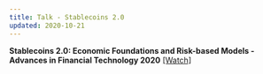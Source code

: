 ```yaml
---
title: Talk - Stablecoins 2.0
updated: 2020-10-21
---
```


**Stablecoins 2.0: Economic Foundations and Risk-based Models - Advances in Financial Technology 2020**
[[Watch]](https://www.youtube.com/watch?v=eLaHGWZc3JM&t=1s)